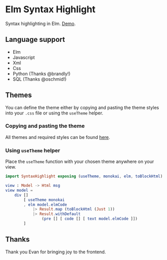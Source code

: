# Elm Syntax Highlight

Syntax highlighting in Elm. [Demo](https://pablohirafuji.github.io/elm-syntax-highlight/).


## Language support

- Elm
- Javascript
- Xml
- Css
- Python (Thanks @brandly!)
- SQL (Thanks @oschmid!)


## Themes

You can define the theme either by copying and pasting the theme styles into your `.css` file or using the `useTheme` helper.

### Copying and pasting the theme

All themes and required styles can be found [here](https://pablohirafuji.github.io/elm-syntax-highlight/themes.html).

### Using `useTheme` helper

Place the `useTheme` function with your chosen theme anywhere on your view.

```elm
import SyntaxHighlight exposing (useTheme, monokai, elm, toBlockHtml)

view : Model -> Html msg
view model =
    div []
        [ useTheme monokai
        , elm model.elmCode
            |> Result.map (toBlockHtml (Just 1))
            |> Result.withDefault
                (pre [] [ code [] [ text model.elmCode ]])
        ]
```

## Thanks

Thank you Evan for bringing joy to the frontend.